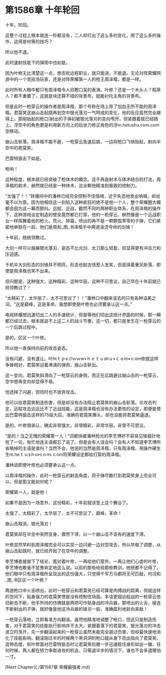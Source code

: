 # 第1586章 十年轮回

十年，轮回。

这整个过程上根本就连一秒都没有，二人却打出了这么多的变化，用了这么多的操作，这得是何等的技巧？

所以他不退。

此时速射技能下的弹雨中也如是。

因为叶修无比清楚这一点，想击败远程职业，就只能进，不能退。无论对阵荣耀网游中的一个竞技场玩家，还是对阵荣耀第一人的枪王周泽楷，都是一样。

此时所有人眼中都只有周泽楷令人目瞪口呆的表演。叶修？还是一个木头人？稻草人？都不重要了，这就是块还算不错的背景布，挺能衬托主角的背景布。

但是此时一枪穿云的操作者是周泽楷，那个号称在场上除了加血无所不能的周泽楷。君莫笑这崩山击起跳再到空中银光落刃一气呵成的变化，他的反应竟然完全跟得上，那刚抬起的枪口|射出的子弹初被银光落刃的变向甩开，但紧跟着就已经随上，浮空中的角色更是利用新方向上的后坐力修正角色的浮m.hetushu.com.com空移动。

崩山击斩落，周泽楷不能不避，一枪穿云急速后跳，一边将枪口飞快抬起，射向半空中的君莫笑。

巴雷特狙击下如是。

枪响！

这种程度，根本就已经突破了枪体术的概念。这不再是射术与体术结合的打法，周泽楷的射术，赫然就已经是一种体术，这全赖他精准到极致的控制力。

“太强了！！”转播间中的潘林已经完全控制不住情绪，近乎失态地发出呐喊，却丝毫不以为意。因为他相信这一刻陷入这种疯狂的绝不是他一个人，整个荣耀圈大概都会因为这一幕而颤抖。远程、近战，截然不同的两种职业体系，在周泽楷的操作下，这种游戏设定制造的壁垒竟然都已打穿，他的一枪穿云，赫然像是一个近战职业一样挥舞着他的枪火。荒火、碎霜，喷出的再不是一颗颗孤零零的子弹，它们紧密地串联在一起，他们是周和_图_书泽楷手中两道滚烫夺命的剑锋！

十年前，统统领教过。

大剑一样可以施展银光落刃，姿态不比光剑、太刀那么轻盈，却显得更有冲击力和压迫感。

千机伞大剑形态的剑锋并不明亮，形态也挺古怪惹人发笑，但是挟着重风斩落，即使是周泽楷也笑不出来。

但问题是，这种强大，这种精彩，这种华丽，这种不可思议，自己早在十年前就已经领教过了！

“太精彩了，太华丽了，太不可思议了！！”潘林口中翻来滚去的只有各种溢美之词，“这是巅峰，这是革命，我想即使是叶修也必须要承认这一点。”

电视转播想迅速切出二人的手速统计，但是等他们切出这统计界面的时候，那一瞬都已经过去，根本就追不上这二人的战斗节奏，这一切，都只是发生在一枪穿云的一个后跳过程中。

是的，区区一个叶修。

所以他一直保持向前的攻击姿态。

没有闪避，没有退让。叶htｔｐs://ｗｗw•ｈｅｔｕshｕ•ｃｏm•ｃom修就这样争锋相对，君莫笑迎着淋漓的弹雨，崩山击斩出。

这一变向，君莫笑斜滑向了一枪穿云的身侧，而正在后跳避过崩山击的一枪穿云，空中想再变向却显得不易。

他选择了闪避，但同时也不放弃攻击。

他可以给君莫笑制造伤害，但是却没有办法阻止君莫笑的崩山击斩落。论攻击判定，远程攻击远远比不了近战技能，这是周泽楷也没有办法更改的设定，即便是使出巴雷特狙击这样的75级大招，准确将君莫笑爆头，却也没能将君莫笑逼退。

是的，叶修很承认，确实非常强大，非常精彩，非常华丽，非常不可思议。

“是的！当之无愧的荣耀第一人！”词都快被潘林抢光的李艺博好不容易见锋插针地抢了一句，匆忙地连主语都忘了说了。但是会有人误会吗？会有人不知道李艺博所省略掉的主语是谁吗？当然不会，他说的当然是周泽楷，只有周泽楷，用操作硬生生m.heｔｕsｈu•cｏｍ.ｃom将荣耀设定都给打穿的周泽楷。

潘林说即使叶修也必须要承认这一点。

以周泽楷的操作，此时一枪穿云的射击角度，将子弹尽数打到君莫笑身上完全可以，但是那又能如何呢？

荣耀第一人，就是他！

如果不是因为一场意外，这份精彩，十年前就该登上这个舞台了。

太强了，太精彩了，太华丽了，太不可思议了，巅峰，革命！

崩山击取消，银光落刃！

君莫笑却在半空中突然变身，骤然下滑，以一个崩山击不该有的速度下滑。

叶修显然早料到周泽楷完全可以实现一边闪避一边对空攻击，所以早做了调整，从崩山击起跳时，就已经开始了在空中的调整。

李艺博直接就下了结论，面对着叶修，一再给他们意外，一再让他们心虚的叶修，李艺博也敢毫不犹豫肯定地这么说。以前的那些经验那些教训，统统都不记得了，他们眼中只有周泽楷所呈现出的这份强大，只觉得千军万马都将无可匹敌，何况和_图_书区区一个叶修？

两道枪口中火舌喷出。此时一枪穿云和君莫笑已经可算是肉搏战的距离，但就这样的空间下，贴身强力的君莫笑愣是没有控制住场面。本该更擅远程战的一枪穿云依旧射击不断，他手所持的仿佛就是两把可作贴身战的冷兵器，那喷出的火舌，接连不断射出的子弹，就好像是他这冷兵器的锋刃一般，准确犀利地斩向来敌！

一枪穿云落地，立即看准方向翻滚。虽然他精准地调整了枪口，但这只是制造伤害，对于君莫笑的技能执行影响并不太大。紧跟着落下的君莫笑，银光落刃的冲击波立时荡开，先一步翻滚起来的一枪穿云虽然未能完全避过伤害，但却最快速地消化了技能影响。翻滚刚过半的时候两个黑洞洞的枪口就从身下亮出指向了君莫笑。这种态度，和叶修面对巴雷特狙击时让君莫笑后撤一步迅速稳住身形如出一辙，任何时候，两人都在努力争取进攻的机会，只需退半步的情况下，谁也不会多退哪怕一寸。



[Next Chapter](./第1587章 荣耀最强者.md)